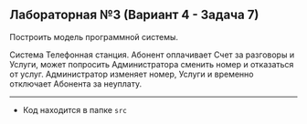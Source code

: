 ## Лабораторная №3 (Вариант 4 - Задача 7)

Построить модель программной системы.

Система Телефонная станция. Абонент оплачивает Счет за разговоры и Услуги, может попросить Администратора сменить номер и отказаться от услуг. Администратор изменяет номер, Услуги и временно отключает Абонента за неуплату. 

---

- Код находится в папке `src`